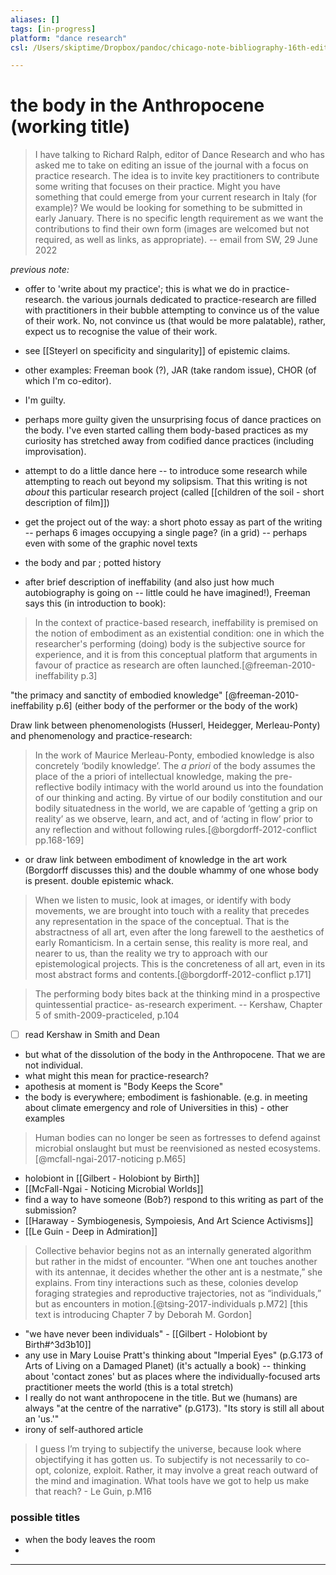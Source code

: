 ```yaml
---
aliases: []
tags: [in-progress]
platform: "dance research"
csl: /Users/skiptime/Dropbox/pandoc/chicago-note-bibliography-16th-edition.csl

---
```


# the body in the Anthropocene (working title)

> I have talking to Richard Ralph, editor of Dance Research and who has asked me to take on editing an issue of the journal with a focus on practice research. The idea is to invite key practitioners to contribute some writing that focuses on their practice. Might you have something that could emerge from your current research in Italy (for example)?  We would be looking for something to be submitted in early January. There is no specific length requirement as we want the contributions to find their own form (images are welcomed but not required, as well as links, as appropriate). -- email from SW, 29 June 2022

_previous note:_ 




- offer to 'write about my practice'; this is what we do in practice-research. the various journals dedicated to practice-research are filled with practitioners in their bubble attempting to convince us of the value of their work. No, not convince us (that would be more palatable), rather, expect us to recognise the value of their work. 
- see [[Steyerl on specificity and singularity]] of epistemic claims. 
- other examples: Freeman book (?), JAR (take random issue), CHOR (of which I'm co-editor). 
- I'm guilty. 
- perhaps more guilty given the unsurprising focus of dance practices on the body. I've even started calling them body-based practices as my curiosity has stretched away from codified dance practices (including improvisation).
- attempt to do a little dance here -- to introduce some research while attempting to reach out beyond my solipsism. That this writing is not _about_ this particular research project (called [[children of the soil - short description of film]])
- get the project out of the way: a short photo essay as part of the writing -- perhaps 6 images occupying a single page? (in a grid) -- perhaps even with some of the graphic novel texts

- the body and par ; potted history

- after brief description of ineffability (and also just how much autobiography is going on -- little could he have imagined!), Freeman says this (in introduction to book):
> In the context of practice-based research, ineffability is premised on the notion of embodiment as an existential condition: one in which the researcher's performing (doing) body is the subjective source for experience, and it is from this conceptual platform that arguments in favour of practice as research are often launched.[@freeman-2010-ineffability p.3]

"the primacy and sanctity of embodied knowledge" [@freeman-2010-ineffability p.6] (either body of the performer or the body of the work)

Draw link between phenomenologists (Husserl, Heidegger, Merleau-Ponty) and phenomenology and practice-research:

> In the work of Maurice Merleau-Ponty, embodied knowledge is also concretely ‘bodily knowledge’. The _a priori_ of the body assumes the place of the a priori of intellectual knowledge, making the pre-reflective bodily intimacy with the world around us into the foundation of our thinking and acting. By virtue of our bodily constitution and our bodily situatedness in the world, we are capable of ‘getting a grip on reality’ as we observe, learn, and act, and of ‘acting in flow’ prior to any reflection and without following rules.[@borgdorff-2012-conflict pp.168-169]

- or draw link between embodiment of knowledge in the art work (Borgdorff discusses this) and the double whammy of one whose body is present. double epistemic whack.

> When we listen to music, look at images, or identify with body movements, we are brought into touch with a reality that precedes any representation in the space of the conceptual. That is the abstractness of all art, even after the long farewell to the aesthetics of early Romanticism. In a certain sense, this reality is more real, and nearer to us, than the reality we try to approach with our epistemological projects. This is the concreteness of all art, even in its most abstract forms and contents.[@borgdorff-2012-conflict p.171]


> The performing body bites back at the thinking mind in a prospective quintessential practice- as-research experiment. -- Kershaw, Chapter 5 of smith-2009-practiceled, p.104

- [ ] read Kershaw in Smith and Dean

- but what of the dissolution of the body in the Anthropocene. That we are not individual. 
- what might this mean for practice-research? 
- apothesis at moment is "Body Keeps the Score"
- the body is everywhere; embodiment is fashionable. (e.g. in meeting about climate emergency and role of Universities in this) - other examples

> Human bodies can no longer be seen as fortresses to defend against microbial onslaught but must be reenvisioned as nested ecosystems.[@mcfall-ngai-2017-noticing p.M65]


- holobiont in [[Gilbert - Holobiont by Birth]]
- [[McFall-Ngai - Noticing Microbial Worlds]]
- find a way to have someone (Bob?) respond to this writing as part of the submission? 
- [[Haraway - Symbiogenesis, Sympoiesis, And Art Science Activisms]]
- [[Le Guin - Deep in Admiration]]

> Collective behavior begins not as an internally generated algorithm but rather in the midst of encounter. “When one ant touches another with its antennae, it decides whether the other ant is a nestmate,” she explains. From tiny interactions such as these, colonies develop foraging strategies and reproductive trajectories, not as “individuals,” but as encounters in motion.[@tsing-2017-individuals p.M72] [this text is introducing Chapter 7 by Deborah M. Gordon]

- "we have never been individuals" - [[Gilbert - Holobiont by Birth#^3d3b10]]
- any use in Mary Louise Pratt's thinking about "Imperial Eyes" (p.G.173 of Arts of Living on a Damaged Planet) (it's actually a book) -- thinking about 'contact zones' but as places where the individually-focused arts practitioner meets the world (this is a total stretch)
- I really do not want anthropocene in the title. But we (humans) are always "at the centre of the narrative" (p.G173). "Its story is still all about an 'us.'"
- irony of self-authored article


> I guess I’m trying to subjectify the universe, because look where objectifying it has gotten us. To subjectify is not necessarily to co-opt, colonize, exploit. Rather, it may involve a great reach outward of the mind and imagination.
> What tools have we got to help us make that reach? - Le Guin, p.M16


### possible titles

- when the body leaves the room
- 

---




